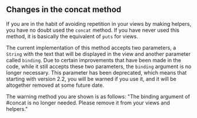 ## Changes in the concat method

If you are in the habit of avoiding repetition in your views by making helpers, you have no doubt used the `concat` method. If you have never used this method, it is basically the equivalent of `puts` for views.

The current implementation of this method accepts two parameters, a `String` with the text that will be displayed in the view and another parameter called `binding`. Due to certain improvements that have been made in the code, while it still accepts these two parameters, the `binding` argument is no longer necessary. This parameter has been deprecated, which means that starting with version 2.2, you will be warned if you use it, and it will be altogether removed at some future date.

The warning method you are shown is as follows: "The binding argument of #concat is no longer needed. Please remove it from your views and helpers."